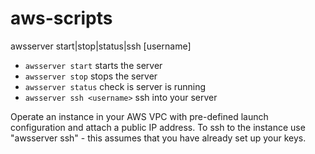 aws-scripts
===========

awsserver start|stop|status|ssh [username]

- `awsserver start` starts the server
- `awsserver stop` stops the server
- `awsserver status` check is server is running
- `awsserver ssh <username>` ssh into your server


Operate an instance in your AWS VPC with pre-defined launch configuration and attach a public IP address.
To ssh to the instance use "awsserver ssh" - this assumes that you have already set up your keys.
